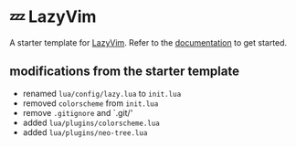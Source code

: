 # 💤 LazyVim

A starter template for [LazyVim](https://github.com/LazyVim/LazyVim).
Refer to the [documentation](https://lazyvim.github.io/installation) to get started.

## modifications from the starter template

- renamed `lua/config/lazy.lua` to `init.lua`
- removed `colorscheme` from `init.lua`
- remove `.gitignore` and `.git/'
- added `lua/plugins/colorscheme.lua`
- added `lua/plugins/neo-tree.lua`

